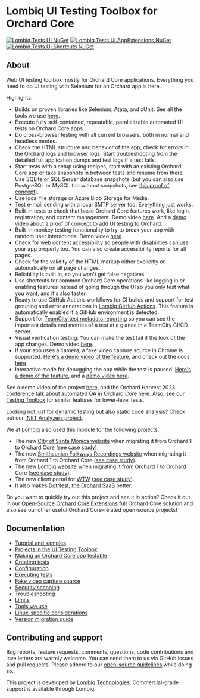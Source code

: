 # Lombiq UI Testing Toolbox for Orchard Core

[![Lombiq.Tests.UI NuGet](https://img.shields.io/nuget/v/Lombiq.Tests.UI?label=Lombiq.Tests.UI)](https://www.nuget.org/packages/Lombiq.Tests.UI/) [![Lombiq.Tests.UI.AppExtensions NuGet](https://img.shields.io/nuget/v/Lombiq.Tests.UI.AppExtensions?label=Lombiq.Tests.UI.AppExtensions)](https://www.nuget.org/packages/Lombiq.Tests.UI.AppExtensions/) [![Lombiq.Tests.UI.Shortcuts NuGet](https://img.shields.io/nuget/v/Lombiq.Tests.UI.Shortcuts?label=Lombiq.Tests.UI.Shortcuts)](https://www.nuget.org/packages/Lombiq.Tests.UI.Shortcuts/)

## About

Web UI testing toolbox mostly for Orchard Core applications. Everything you need to do UI testing with Selenium for an Orchard app is here.

Highlights:

- Builds on proven libraries like Selenium, Atata, and xUnit. See all the tools we use [here](Lombiq.Tests.UI/Docs/Tools.md).
- Execute fully self-contained, repeatable, parallelizable automated UI tests on Orchard Core apps.
- Do cross-browser testing with all current browsers, both in normal and headless modes.
- Check the HTML structure and behavior of the app, check for errors in the Orchard logs and browser logs. Start troubleshooting from the detailed full application dumps and test logs if a test fails.
- Start tests with a setup using recipes, start with an existing Orchard Core app or take snapshots in between tests and resume from there. Use SQLite or SQL Server database snapshots (but you can also use PostgreSQL or MySQL too without snapshots, see [this proof of concept](https://github.com/OrchardCMS/OrchardCore/pull/11194/files)).
- Use local file storage or Azure Blob Storage for Media.
- Test e-mail sending with a local SMTP server too. Everything just works.
- Built-in tests to check that basic Orchard Core features work, like login, registration, and content management. Demo video [here](https://www.youtube.com/watch?v=jmhq63sRZrI). And a [demo video](https://www.youtube.com/watch?v=BwHoLmgrV9g) about a proof of concept to add UI testing to Orchard.
- Built-in monkey testing functionality to try to break your app with random user interactions. Demo video [here](https://www.youtube.com/watch?v=pZbEsEz3tuE).
- Check for web content accessibility so people with disabilities can use your app properly too. You can also create accessibility reports for all pages.
- Check for the validity of the HTML markup either explicitly or automatically on all page changes.
- Reliability is built in, so you won't get false negatives.
- Use shortcuts for common Orchard Core operations like logging in or enabling features instead of going through the UI so you only test what you want, and it's also faster.
- Ready to use GitHub Actions workflows for CI builds and support for test grouping and error annotations in [Lombiq GitHub Actions](https://github.com/features/actions). This feature is automatically enabled if a GitHub environment is detected.
- Support for [TeamCity test metadata reporting](https://www.jetbrains.com/help/teamcity/reporting-test-metadata.html) so you can see the important details and metrics of a test at a glance in a TeamCity CI/CD server.
- Visual verification testing: You can make the test fail if the look of the app changes. Demo video [here](https://www.youtube.com/watch?v=a-1zKjxTKkk).
- If your app uses a camera, a fake video capture source in Chrome is supported. [Here's a demo video of the feature](https://www.youtube.com/watch?v=sGcD0eJ2ytc), and check out the docs [here](Lombiq.Tests.UI/Docs/FakeVideoCaptureSource.md).
- Interactive mode for debugging the app while the test is paused. [Here's a demo of the feature](Lombiq.Tests.UI.Samples/Tests/InteractiveModeTests.cs), and a [demo video here](https://www.youtube.com/watch?v=ItNltaruWTY).

See a demo video of the project [here](https://www.youtube.com/watch?v=mEUg6-pad-E), and the Orchard Harvest 2023 conference talk about automated QA in Orchard Core [here](https://youtu.be/CHdhwD2NHBU). Also, see our [Testing Toolbox](https://github.com/Lombiq/Testing-Toolbox) for similar features for lower-level tests.

Looking not just for dynamic testing but also static code analysis? Check out our [.NET Analyzers project](https://github.com/Lombiq/.NET-Analyzers).

We at [Lombiq](https://lombiq.com/) also used this module for the following projects:

- The new [City of Santa Monica website](https://santamonica.gov/) when migrating it from Orchard 1 to Orchard Core ([see case study](https://lombiq.com/blog/helping-the-city-of-santa-monica-with-orchard-core-consulting)).
- The new [Smithsonian Folkways Recordings website](https://folkways.si.edu/) when migrating it from Orchard 1 to Orchard Core ([see case study](https://lombiq.com/blog/smithsonian-folkways-recordings-now-upgraded-to-orchard-core)).
- The new [Lombiq website](https://lombiq.com/) when migrating it from Orchard 1 to Orchard Core ([see case study](https://lombiq.com/blog/how-we-renewed-and-migrated-lombiq-com-from-orchard-1-to-orchard-core)).
- The new client portal for [WTW](https://www.wtwco.com/) ([see case study](https://lombiq.com/blog/lombiq-s-journey-with-wtw-s-client-portal)).
- It also makes [DotNest, the Orchard SaaS](https://dotnest.com/) better.

Do you want to quickly try out this project and see it in action? Check it out in our [Open-Source Orchard Core Extensions](https://github.com/Lombiq/Open-Source-Orchard-Core-Extensions) full Orchard Core solution and also see our other useful Orchard Core-related open-source projects!

## Documentation

- [Tutorial and samples](Lombiq.Tests.UI.Samples/Readme.md)
- [Projects in the UI Testing Toolbox](Lombiq.Tests.UI/Docs/Projects.md)
- [Making an Orchard Core app testable](Lombiq.Tests.UI/Docs/TestableOrchardCoreApps.md)
- [Creating tests](Lombiq.Tests.UI/Docs/CreatingTests.md)
- [Configuration](Lombiq.Tests.UI/Docs/Configuration.md)
- [Executing tests](Lombiq.Tests.UI/Docs/ExecutingTests.md)
- [Fake video capture source](Lombiq.Tests.UI/Docs/FakeVideoCaptureSource.md)
- [Security scanning](Lombiq.Tests.UI/Docs/SecurityScanning.md)
- [Troubleshooting](Lombiq.Tests.UI/Docs/Troubleshooting.md)
- [Limits](Lombiq.Tests.UI/Docs/Limits.md)
- [Tools we use](Lombiq.Tests.UI/Docs/Tools.md)
- [Linux-specific considerations](Lombiq.Tests.UI/Docs/Linux.md)
- [Version migration guide](Lombiq.Tests.UI/Docs/Migration.md)

## Contributing and support

Bug reports, feature requests, comments, questions, code contributions and love letters are warmly welcome. You can send them to us via GitHub issues and pull requests. Please adhere to our [open-source guidelines](https://lombiq.com/open-source-guidelines) while doing so.

This project is developed by [Lombiq Technologies](https://lombiq.com/). Commercial-grade support is available through Lombiq.
